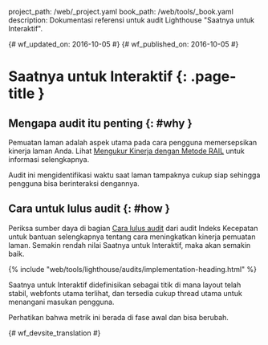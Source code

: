 project_path: /web/_project.yaml
book_path: /web/tools/_book.yaml
description: Dokumentasi referensi untuk audit Lighthouse "Saatnya untuk Interaktif".

{# wf_updated_on: 2016-10-05 #}
{# wf_published_on: 2016-10-05 #}

# Saatnya untuk Interaktif  {: .page-title }

## Mengapa audit itu penting {: #why }

Pemuatan laman adalah aspek utama pada cara pengguna memersepsikan kinerja
laman Anda. Lihat [Mengukur Kinerja dengan Metode RAIL](/web/fundamentals/performance/rail) untuk informasi selengkapnya.

Audit ini mengidentifikasi waktu saat laman tampaknya cukup siap sehingga
pengguna bisa berinteraksi dengannya.

## Cara untuk lulus audit {: #how }

Periksa sumber daya di bagian [Cara lulus audit](speed-index#how)
dari audit Indeks Kecepatan untuk bantuan selengkapnya tentang cara meningkatkan kinerja pemuatan laman.
Semakin rendah nilai Saatnya untuk Interaktif, maka akan semakin baik.

{% include "web/tools/lighthouse/audits/implementation-heading.html" %}

Saatnya untuk Interaktif didefinisikan sebagai titik di mana layout telah stabil,
webfonts utama terlihat, dan tersedia cukup thread utama untuk menangani
masukan pengguna.

Perhatikan bahwa metrik ini berada di fase awal dan bisa berubah.


{# wf_devsite_translation #}

